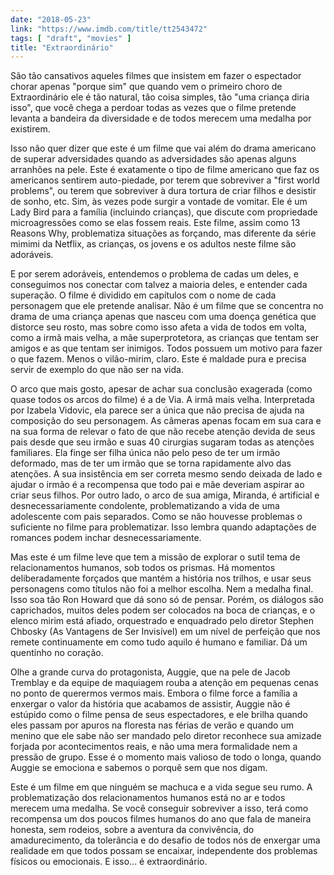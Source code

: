 ```yaml
---
date: "2018-05-23"
link: "https://www.imdb.com/title/tt2543472"
tags: [ "draft", "movies" ]
title: "Extraordinário"
---
```

São tão cansativos aqueles filmes que insistem em fazer o espectador chorar apenas "porque sim" que quando vem o primeiro choro de Extraordinário ele é tão natural, tão coisa simples, tão "uma criança diria isso", que você chega a perdoar todas as vezes que o filme pretende levanta a bandeira da diversidade e de todos merecem uma medalha por existirem.

Isso não quer dizer que este é um filme que vai além do drama americano de superar adversidades quando as adversidades são apenas alguns arranhões na pele. Este é exatamente o tipo de filme americano que faz os americanos sentirem auto-piedade, por terem que sobreviver a "first world problems", ou terem que sobreviver à dura tortura de criar filhos e desistir de sonho, etc. Sim, às vezes pode surgir a vontade de vomitar. Ele é um Lady Bird para a família (incluindo crianças), que discute com propriedade microagressões como se elas fossem reais. Este filme, assim como 13 Reasons Why, problematiza situações as forçando, mas diferente da série mimimi da Netflix, as crianças, os jovens e os adultos neste filme são adoráveis.

E por serem adoráveis, entendemos o problema de cadas um deles, e conseguimos nos conectar com talvez a maioria deles, e entender cada superação. O filme é dividido em capítulos com o nome de cada personagem que ele pretende analisar. Não é um filme que se concentra no drama de uma criança apenas que nasceu com uma doença genética que distorce seu rosto, mas sobre como isso afeta a vida de todos em volta, como a irmã mais velha, a mãe superprotetora, as crianças que tentam ser amigos e as que tentam ser inimigos. Todos possuem um motivo para fazer o que fazem. Menos o vilão-mirim, claro. Este é maldade pura e precisa servir de exemplo do que não ser na vida.

O arco que mais gosto, apesar de achar sua conclusão exagerada (como quase todos os arcos do filme) é a de Via. A irmã mais velha. Interpretada por Izabela Vidovic, ela parece ser a única que não precisa de ajuda na composição do seu personagem. As câmeras apenas focam em sua cara e na sua forma de relevar o fato de que não recebe atenção devida de seus pais desde que seu irmão e suas 40 cirurgias sugaram todas as atenções familiares. Ela finge ser filha única não pelo peso de ter um irmão deformado, mas de ter um irmão que se torna rapidamente alvo das atenções. A sua insistência em ser correta mesmo sendo deixada de lado e ajudar o irmão é a recompensa que todo pai e mãe deveriam aspirar ao criar seus filhos. Por outro lado, o arco de sua amiga, Miranda, é artificial e desnecessariamente condolente, problematizando a vida de uma adolescente com pais separados. Como se não houvesse problemas o suficiente no filme para problematizar. Isso lembra quando adaptações de romances podem inchar desnecessariamente.

Mas este é um filme leve que tem a missão de explorar o sutil tema de relacionamentos humanos, sob todos os prismas. Há momentos deliberadamente forçados que mantém a história nos trilhos, e usar seus personagens como títulos não foi a melhor escolha. Nem a medalha final. Isso soa tão Ron Howard que dá sono só de pensar. Porém, os diálogos são caprichados, muitos deles podem ser colocados na boca de crianças, e o elenco mirim está afiado, orquestrado e enquadrado pelo diretor Stephen Chbosky (As Vantagens de Ser Invisível) em um nível de perfeição que nos remete continuamente em como tudo aquilo é humano e familiar. Dá um quentinho no coração.

Olhe a grande curva do protagonista, Auggie, que na pele de Jacob Tremblay e da equipe de maquiagem rouba a atenção em pequenas cenas no ponto de querermos vermos mais. Embora o filme force a família a enxergar o valor da história que acabamos de assistir, Auggie não é estúpido como o filme pensa de seus espectadores, e ele brilha quando eles passam por apuros na floresta nas férias de verão e quando um menino que ele sabe não ser mandado pelo diretor reconhece sua amizade forjada por acontecimentos reais, e não uma mera formalidade nem a pressão de grupo. Esse é o momento mais valioso de todo o longa, quando Auggie se emociona e sabemos o porquê sem que nos digam.

Este é um filme em que ninguém se machuca e a vida segue seu rumo. A problematização dos relacionamentos humanos está no ar e todos merecem uma medalha. Se você conseguir sobreviver a isso, terá como recompensa um dos poucos filmes humanos do ano que fala de maneira honesta, sem rodeios, sobre a aventura da convivência, do amadurecimento, da tolerância e do desafio de todos nós de enxergar uma realidade em que todos possam se encaixar, independente dos problemas físicos ou emocionais. E isso... é extraordinário.

